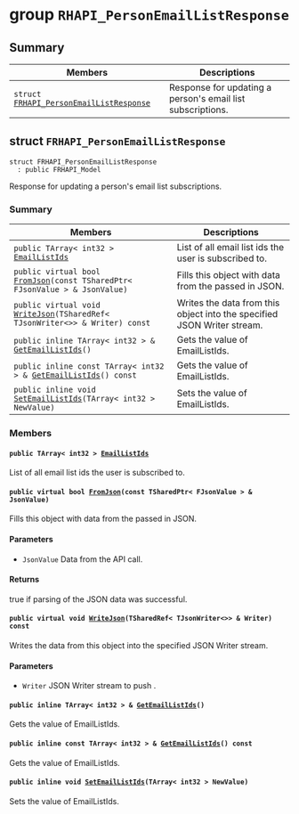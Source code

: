 # group `RHAPI_PersonEmailListResponse` <a id="group__RHAPI__PersonEmailListResponse"></a>

## Summary

 Members                        | Descriptions                                
--------------------------------|---------------------------------------------
`struct `[`FRHAPI_PersonEmailListResponse`](#structFRHAPI__PersonEmailListResponse) | Response for updating a person&#39;s email list subscriptions.

## struct `FRHAPI_PersonEmailListResponse` <a id="structFRHAPI__PersonEmailListResponse"></a>

```
struct FRHAPI_PersonEmailListResponse
  : public FRHAPI_Model
```

Response for updating a person&#39;s email list subscriptions.

### Summary

 Members                        | Descriptions                                
--------------------------------|---------------------------------------------
`public TArray< int32 > `[`EmailListIds`](#structFRHAPI__PersonEmailListResponse_1a6b053260a7b3d82a55364c10e6eeaa1d) | List of all email list ids the user is subscribed to.
`public virtual bool `[`FromJson`](#structFRHAPI__PersonEmailListResponse_1a54d8a7ba0dc3a88fd6763b746294dc31)`(const TSharedPtr< FJsonValue > & JsonValue)` | Fills this object with data from the passed in JSON.
`public virtual void `[`WriteJson`](#structFRHAPI__PersonEmailListResponse_1a502b121c93096ab99799fa71130d6cb8)`(TSharedRef< TJsonWriter<>> & Writer) const` | Writes the data from this object into the specified JSON Writer stream.
`public inline TArray< int32 > & `[`GetEmailListIds`](#structFRHAPI__PersonEmailListResponse_1a603ce5ee32c487c52d59f7434989d029)`()` | Gets the value of EmailListIds.
`public inline const TArray< int32 > & `[`GetEmailListIds`](#structFRHAPI__PersonEmailListResponse_1a3079634ec6743a9b7b8dfb7e43fae8cd)`() const` | Gets the value of EmailListIds.
`public inline void `[`SetEmailListIds`](#structFRHAPI__PersonEmailListResponse_1a7b238ecadcb0b5dc5633901d06601a99)`(TArray< int32 > NewValue)` | Sets the value of EmailListIds.

### Members

#### `public TArray< int32 > `[`EmailListIds`](#structFRHAPI__PersonEmailListResponse_1a6b053260a7b3d82a55364c10e6eeaa1d) <a id="structFRHAPI__PersonEmailListResponse_1a6b053260a7b3d82a55364c10e6eeaa1d"></a>

List of all email list ids the user is subscribed to.

#### `public virtual bool `[`FromJson`](#structFRHAPI__PersonEmailListResponse_1a54d8a7ba0dc3a88fd6763b746294dc31)`(const TSharedPtr< FJsonValue > & JsonValue)` <a id="structFRHAPI__PersonEmailListResponse_1a54d8a7ba0dc3a88fd6763b746294dc31"></a>

Fills this object with data from the passed in JSON.

#### Parameters
* `JsonValue` Data from the API call.

#### Returns
true if parsing of the JSON data was successful.

#### `public virtual void `[`WriteJson`](#structFRHAPI__PersonEmailListResponse_1a502b121c93096ab99799fa71130d6cb8)`(TSharedRef< TJsonWriter<>> & Writer) const` <a id="structFRHAPI__PersonEmailListResponse_1a502b121c93096ab99799fa71130d6cb8"></a>

Writes the data from this object into the specified JSON Writer stream.

#### Parameters
* `Writer` JSON Writer stream to push .

#### `public inline TArray< int32 > & `[`GetEmailListIds`](#structFRHAPI__PersonEmailListResponse_1a603ce5ee32c487c52d59f7434989d029)`()` <a id="structFRHAPI__PersonEmailListResponse_1a603ce5ee32c487c52d59f7434989d029"></a>

Gets the value of EmailListIds.

#### `public inline const TArray< int32 > & `[`GetEmailListIds`](#structFRHAPI__PersonEmailListResponse_1a3079634ec6743a9b7b8dfb7e43fae8cd)`() const` <a id="structFRHAPI__PersonEmailListResponse_1a3079634ec6743a9b7b8dfb7e43fae8cd"></a>

Gets the value of EmailListIds.

#### `public inline void `[`SetEmailListIds`](#structFRHAPI__PersonEmailListResponse_1a7b238ecadcb0b5dc5633901d06601a99)`(TArray< int32 > NewValue)` <a id="structFRHAPI__PersonEmailListResponse_1a7b238ecadcb0b5dc5633901d06601a99"></a>

Sets the value of EmailListIds.


